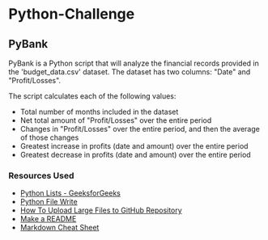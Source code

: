 # Python-Challenge

## PyBank
PyBank is a Python script that will analyze the financial records provided in the 'budget_data.csv' dataset. The dataset has two columns: "Date" and "Profit/Losses".

The script calculates each of the following values:
- Total number of months included in the dataset
- Net total amount of "Profit/Losses" over the entire period
- Changes in "Profit/Losses" over the entire period, and then the average of those changes
- Greatest increase in profits (date and amount) over the entire period
- Greatest decrease in profits (date and amount) over the entire period

### Resources Used
- [Python Lists - GeeksforGeeks](https://www.geeksforgeeks.org/python-lists/?ref=shm)
- [Python File Write](https://www.w3schools.com/python/python_file_write.asp)
- [How To Upload Large Files to GitHub Repository](https://medium.com/linkit-intecs/how-to-upload-large-files-to-github-repository-2b1e03723d2)
- [Make a README](https://www.makeareadme.com/#license-1)
- [Markdown Cheat Sheet](https://www.markdownguide.org/cheat-sheet/)
